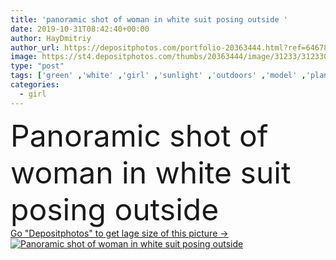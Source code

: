 ```yaml
---
title: 'panoramic shot of woman in white suit posing outside '
date: 2019-10-31T08:42:40+00:00
author: HayDmitriy
author_url: https://depositphotos.com/portfolio-20363444.html?ref=64678756
image: https://st4.depositphotos.com/thumbs/20363444/image/31233/312330804/api_thumb_450.jpg?forcejpeg=true
type: "post"
tags: ['green' ,'white' ,'girl' ,'sunlight' ,'outdoors' ,'model' ,'plant' ,'leaves' ,'sunshine' ,'sunny' ,'flora' ,'style' ,'fashion' ,'suit' ,'stylish' ,'woman' ,'trendy' ,'panorama' ,'panoramic' ,'outside' ,'posing' ,'daylight' ,'fashionable' ,'daytime' ,'modeling' ,'partial' ,'Cropped' ,'one person' ,'young adult' ,'Fashion Shoot' ]
categories: 
  - girl
---
```

<div aling="center">
            <font size="60"> Panoramic shot of woman in white suit posing outside</font>   
</div>
<div>
    <a href='https://st4.depositphotos.com/thumbs/20363444/image/31233/312330804/api_thumb_450.jpg?forcejpeg=true?ref=64678756' target=_blank > Go "Depositphotos" to get lage size of this picture ->
        <img href='https://st4.depositphotos.com/thumbs/20363444/image/31233/312330804/api_thumb_450.jpg?forcejpeg=true?ref=64678756' src='https://st4.depositphotos.com/20363444/31233/i/950/depositphotos_312330804-stock-photo-panoramic-shot-woman-white-suit.jpg?forcejpeg=true' alt='Panoramic shot of woman in white suit posing outside' >
    </a>
</div>
